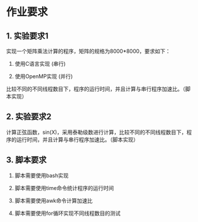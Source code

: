 # 作业要求

## 1. 实验要求1

实现一个矩阵乘法计算的程序，矩阵的规格为8000*8000，要求如下：

1. 使用C语言实现 (串行)

2. 使用OpenMP实现 (并行)

比较不同的不同线程数目下，程序的运行时间，并且计算与串行程序加速比。（脚本实现）

## 2. 实验要求2

计算正弦函数，sin(X)，采用泰勒级数进行计算，比较不同的不同线程数目下，程序的运行时间，并且计算与串行程序加速比。（脚本实现）

## 3. 脚本要求

1. 脚本需要使用bash实现

2. 脚本需要使用time命令统计程序的运行时间

3. 脚本需要使用awk命令计算加速比

4. 脚本需要使用for循环实现不同线程数目的测试

